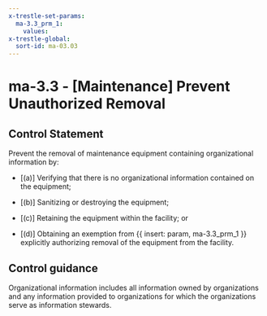 ```yaml
---
x-trestle-set-params:
  ma-3.3_prm_1:
    values:
x-trestle-global:
  sort-id: ma-03.03
---
```


# ma-3.3 - \[Maintenance\] Prevent Unauthorized Removal

## Control Statement

Prevent the removal of maintenance equipment containing organizational information by:

- \[(a)\] Verifying that there is no organizational information contained on the equipment;

- \[(b)\] Sanitizing or destroying the equipment;

- \[(c)\] Retaining the equipment within the facility; or

- \[(d)\] Obtaining an exemption from {{ insert: param, ma-3.3_prm_1 }} explicitly authorizing removal of the equipment from the facility.

## Control guidance

Organizational information includes all information owned by organizations and any information provided to organizations for which the organizations serve as information stewards.
